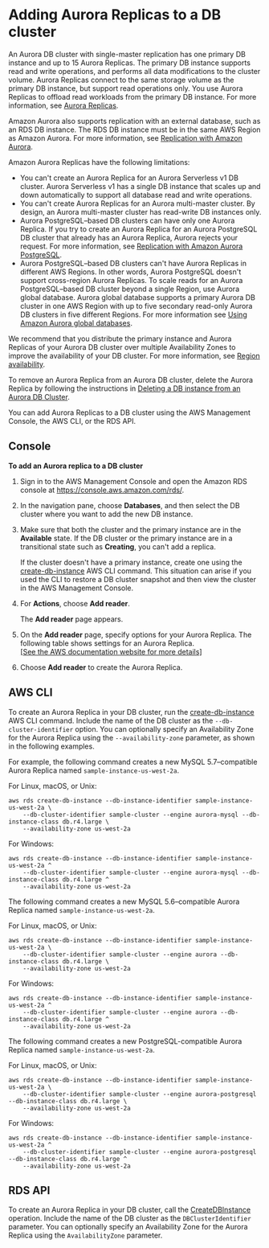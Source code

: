 # Adding Aurora Replicas to a DB cluster<a name="aurora-replicas-adding"></a>

An Aurora DB cluster with single\-master replication has one primary DB instance and up to 15 Aurora Replicas\. The primary DB instance supports read and write operations, and performs all data modifications to the cluster volume\. Aurora Replicas connect to the same storage volume as the primary DB instance, but support read operations only\. You use Aurora Replicas to offload read workloads from the primary DB instance\. For more information, see [Aurora Replicas](Aurora.Replication.md#Aurora.Replication.Replicas)\. 

Amazon Aurora also supports replication with an external database, such as an RDS DB instance\. The RDS DB instance must be in the same AWS Region as Amazon Aurora\. For more information, see [Replication with Amazon Aurora](Aurora.Replication.md)\.

Amazon Aurora Replicas have the following limitations:
+ You can't create an Aurora Replica for an Aurora Serverless v1 DB cluster\. Aurora Serverless v1 has a single DB instance that scales up and down automatically to support all database read and write operations\. 
+ You can't create Aurora Replicas for an Aurora multi\-master cluster\. By design, an Aurora multi\-master cluster has read\-write DB instances only\. 
+ Aurora PostgreSQL–based DB clusters can have only one Aurora Replica\. If you try to create an Aurora Replica for an Aurora PostgreSQL DB cluster that already has an Aurora Replica, Aurora rejects your request\. For more information, see [Replication with Amazon Aurora PostgreSQL](AuroraPostgreSQL.Replication.md)\. 
+ Aurora PostgreSQL–based DB clusters can't have Aurora Replicas in different AWS Regions\. In other words, Aurora PostgreSQL doesn't support cross\-region Aurora Replicas\. To scale reads for an Aurora PostgreSQL–based DB cluster beyond a single Region, use Aurora global database\. Aurora global database supports a primary Aurora DB cluster in one AWS Region with up to five secondary read\-only Aurora DB clusters in five different Regions\. For more information see [Using Amazon Aurora global databases](aurora-global-database.md)\. 

We recommend that you distribute the primary instance and Aurora Replicas of your Aurora DB cluster over multiple Availability Zones to improve the availability of your DB cluster\. For more information, see [Region availability](Concepts.RegionsAndAvailabilityZones.md#Aurora.Overview.Availability)\.

To remove an Aurora Replica from an Aurora DB cluster, delete the Aurora Replica by following the instructions in [Deleting a DB instance from an Aurora DB Cluster](USER_DeleteCluster.md#USER_DeleteInstance)\.

You can add Aurora Replicas to a DB cluster using the AWS Management Console, the AWS CLI, or the RDS API\.

## Console<a name="aurora-replicas-adding.Console"></a>

**To add an Aurora replica to a DB cluster**

1. Sign in to the AWS Management Console and open the Amazon RDS console at [https://console\.aws\.amazon\.com/rds/](https://console.aws.amazon.com/rds/)\.

1. In the navigation pane, choose **Databases**, and then select the DB cluster where you want to add the new DB instance\. 

1.  Make sure that both the cluster and the primary instance are in the **Available** state\. If the DB cluster or the primary instance are in a transitional state such as **Creating**, you can't add a replica\. 

    If the cluster doesn't have a primary instance, create one using the [create\-db\-instance](https://docs.aws.amazon.com/cli/latest/reference/rds/create-db-instance.html) AWS CLI command\. This situation can arise if you used the CLI to restore a DB cluster snapshot and then view the cluster in the AWS Management Console\.  

1. For **Actions**, choose **Add reader**\. 

   The **Add reader** page appears\.

1. On the **Add reader** page, specify options for your Aurora Replica\. The following table shows settings for an Aurora Replica\.    
<a name="aurora_replica_settings"></a>[\[See the AWS documentation website for more details\]](http://docs.aws.amazon.com/AmazonRDS/latest/AuroraUserGuide/aurora-replicas-adding.html)

1. Choose **Add reader** to create the Aurora Replica\.

## AWS CLI<a name="aurora-replicas-adding.CLI"></a>

To create an Aurora Replica in your DB cluster, run the [create\-db\-instance](https://docs.aws.amazon.com/cli/latest/reference/rds/create-db-instance.html) AWS CLI command\. Include the name of the DB cluster as the `--db-cluster-identifier` option\. You can optionally specify an Availability Zone for the Aurora Replica using the `--availability-zone` parameter, as shown in the following examples\.

For example, the following command creates a new MySQL 5\.7–compatible Aurora Replica named `sample-instance-us-west-2a`\.

For Linux, macOS, or Unix:

```
aws rds create-db-instance --db-instance-identifier sample-instance-us-west-2a \
    --db-cluster-identifier sample-cluster --engine aurora-mysql --db-instance-class db.r4.large \
    --availability-zone us-west-2a
```

For Windows:

```
aws rds create-db-instance --db-instance-identifier sample-instance-us-west-2a ^
    --db-cluster-identifier sample-cluster --engine aurora-mysql --db-instance-class db.r4.large ^
    --availability-zone us-west-2a
```

The following command creates a new MySQL 5\.6–compatible Aurora Replica named `sample-instance-us-west-2a`\.

For Linux, macOS, or Unix:

```
aws rds create-db-instance --db-instance-identifier sample-instance-us-west-2a \
    --db-cluster-identifier sample-cluster --engine aurora --db-instance-class db.r4.large \
    --availability-zone us-west-2a
```

For Windows:

```
aws rds create-db-instance --db-instance-identifier sample-instance-us-west-2a ^
    --db-cluster-identifier sample-cluster --engine aurora --db-instance-class db.r4.large ^
    --availability-zone us-west-2a
```

The following command creates a new PostgreSQL\-compatible Aurora Replica named `sample-instance-us-west-2a`\.

For Linux, macOS, or Unix:

```
aws rds create-db-instance --db-instance-identifier sample-instance-us-west-2a \
    --db-cluster-identifier sample-cluster --engine aurora-postgresql --db-instance-class db.r4.large \
    --availability-zone us-west-2a
```

For Windows:

```
aws rds create-db-instance --db-instance-identifier sample-instance-us-west-2a ^
    --db-cluster-identifier sample-cluster --engine aurora-postgresql --db-instance-class db.r4.large ^
    --availability-zone us-west-2a
```

## RDS API<a name="aurora-replicas-adding.API"></a>

To create an Aurora Replica in your DB cluster, call the [CreateDBInstance](https://docs.aws.amazon.com/AmazonRDS/latest/APIReference/API_CreateDBInstance.html) operation\. Include the name of the DB cluster as the `DBClusterIdentifier` parameter\. You can optionally specify an Availability Zone for the Aurora Replica using the `AvailabilityZone` parameter\.